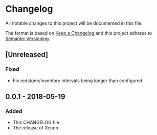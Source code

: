 # Changelog
All notable changes to this project will be documented in this file.

The format is based on [Keep a Changelog](http://keepachangelog.com/en/1.0.0/)
and this project adheres to [Semantic Versioning](http://semver.org/spec/v2.0.0.html).

## [Unreleased]
### Fixed
- Fix redstone/inventory intervals being longer than configured

## 0.0.1 - 2018-05-19
### Added
- This CHANGELOG file
- The release of Xenon
